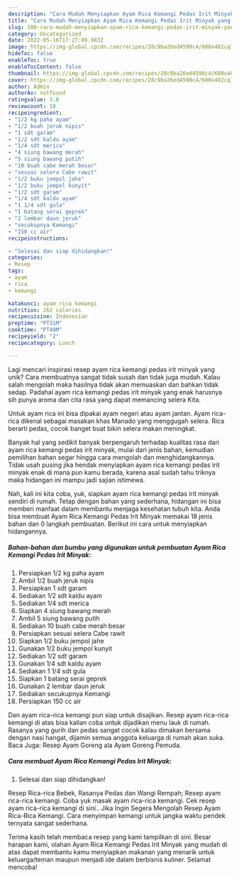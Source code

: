 ```yaml
---
description: "Cara Mudah Menyiapkan Ayam Rica Kemangi Pedas Irit Minyak yang Mantap"
title: "Cara Mudah Menyiapkan Ayam Rica Kemangi Pedas Irit Minyak yang Mantap"
slug: 108-cara-mudah-menyiapkan-ayam-rica-kemangi-pedas-irit-minyak-yang-mantap
category: Uncategorized
date: 2022-05-16T17:27:09.983Z
image: https://img-global.cpcdn.com/recipes/28c9ba26ed4590c4/680x482cq70/ayam-rica-kemangi-pedas-irit-minyak-foto-resep-utama.jpg
hideToc: false
enableToc: true
enableTocContent: false
thumbnail: https://img-global.cpcdn.com/recipes/28c9ba26ed4590c4/680x482cq70/ayam-rica-kemangi-pedas-irit-minyak-foto-resep-utama.jpg
cover: https://img-global.cpcdn.com/recipes/28c9ba26ed4590c4/680x482cq70/ayam-rica-kemangi-pedas-irit-minyak-foto-resep-utama.jpg
author: Admin
authorAv: notfound
ratingvalue: 3.8
reviewcount: 18
recipeingredient:
- "1/2 kg paha ayam"
- "1/2 buah jeruk nipis"
- "1 sdt garam"
- "1/2 sdt kaldu ayam"
- "1/4 sdt merica"
- "4 siung bawang merah"
- "5 siung bawang putih"
- "10 buah cabe merah besar"
- "sesuai selera Cabe rawit"
- "1/2 buku jempol jahe"
- "1/2 buku jempol kunyit"
- "1/2 sdt garam"
- "1/4 sdt kaldu ayam"
- "1 1/4 sdt gula"
- "1 batang serai geprek"
- "2 lembar daun jeruk"
- "secukupnya Kemangi"
- "150 cc air"
recipeinstructions:

- "Selesai dan siap dihidangkan!"
categories:
- Resep
tags:
- ayam
- rica
- kemangi

katakunci: ayam rica kemangi 
nutrition: 262 calories
recipecuisine: Indonesian
preptime: "PT31M"
cooktime: "PT40M"
recipeyield: "2"
recipecategory: Lunch

---
```





Lagi mencari inspirasi resep ayam rica kemangi pedas irit minyak yang unik? Cara membuatnya sangat tidak susah dan tidak juga mudah. Kalau salah mengolah maka hasilnya tidak akan memuaskan dan bahkan tidak sedap. Padahal ayam rica kemangi pedas irit minyak yang enak harusnya sih punya aroma dan cita rasa yang dapat memancing selera Kita.





Untuk ayam rica ini bisa dipakai ayam negeri atau ayam jantan. Ayam rica-rica dikenal sebagai masakan khas Manado yang menggugah selera. Rica berarti pedas, cocok banget buat bikin selera makan meningkat.

Banyak hal yang sedikit banyak berpengaruh terhadap kualitas rasa dari ayam rica kemangi pedas irit minyak, mulai dari jenis bahan, kemudian pemilihan bahan segar hingga cara mengolah dan menghidangkannya. Tidak usah pusing jika hendak menyiapkan ayam rica kemangi pedas irit minyak enak di mana pun kamu berada, karena asal sudah tahu triknya maka hidangan ini mampu jadi sajian istimewa.






Nah, kali ini kita coba, yuk, siapkan ayam rica kemangi pedas irit minyak sendiri di rumah. Tetap dengan bahan yang sederhana, hidangan ini bisa memberi manfaat dalam membantu menjaga kesehatan tubuh kita. Anda bisa membuat Ayam Rica Kemangi Pedas Irit Minyak memakai 18 jenis bahan dan 0 langkah pembuatan. Berikut ini cara untuk menyiapkan hidangannya.

<!--inarticleads1-->

##### Bahan-bahan dan bumbu yang digunakan untuk pembuatan Ayam Rica Kemangi Pedas Irit Minyak:

1. Persiapkan 1/2 kg paha ayam
1. Ambil 1/2 buah jeruk nipis
1. Persiapkan 1 sdt garam
1. Sediakan 1/2 sdt kaldu ayam
1. Sediakan 1/4 sdt merica
1. Siapkan 4 siung bawang merah
1. Ambil 5 siung bawang putih
1. Sediakan 10 buah cabe merah besar
1. Persiapkan sesuai selera Cabe rawit
1. Siapkan 1/2 buku jempol jahe
1. Gunakan 1/2 buku jempol kunyit
1. Sediakan 1/2 sdt garam
1. Gunakan 1/4 sdt kaldu ayam
1. Sediakan 1 1/4 sdt gula
1. Siapkan 1 batang serai geprek
1. Gunakan 2 lembar daun jeruk
1. Sediakan secukupnya Kemangi
1. Persiapkan 150 cc air


Dan ayam rica-rica kemangi pun siap untuk disajikan. Resep ayam rica-rica kemangi di atas bisa kalian coba untuk dijadikan menu lauk di rumah. Rasanya yang gurih dan pedas sangat cocok kalau dimakan bersama dengan nasi hangat, dijamin semua anggota keluarga di rumah akan suka. Baca Juga: Resep Ayam Goreng ala Ayam Goreng Pemuda. 

<!--inarticleads2-->

##### Cara membuat Ayam Rica Kemangi Pedas Irit Minyak:


1. Selesai dan siap dihidangkan!

Resep Rica-rica Bebek, Rasanya Pedas dan Wangi Rempah; Resep ayam rica-rica kemangi. Coba yuk masak ayam rica-rica kemangi. Cek resep ayam rica-rica kemangi di sini.. Jika Ingin Segera Mengolah Resep Ayam Rica-Rica Kemangi. Cara menyimpan kemangi untuk jangka waktu pendek ternyata sangat sederhana. 

Terima kasih telah membaca resep yang kami tampilkan di sini. Besar harapan kami, olahan Ayam Rica Kemangi Pedas Irit Minyak yang mudah di atas dapat membantu kamu menyiapkan makanan yang menarik untuk keluarga/teman maupun menjadi ide dalam berbisnis kuliner. Selamat mencoba!

